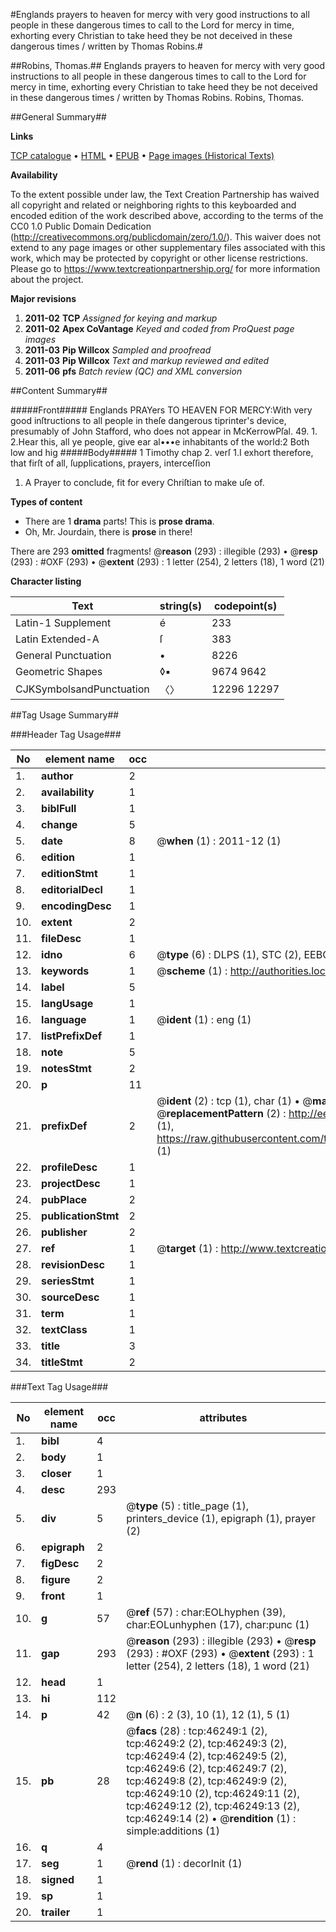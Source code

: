 #Englands prayers to heaven for mercy with very good instructions to all people in these dangerous times to call to the Lord for mercy in time, exhorting every Christian to take heed they be not deceived in these dangerous times / written by Thomas Robins.#

##Robins, Thomas.##
Englands prayers to heaven for mercy with very good instructions to all people in these dangerous times to call to the Lord for mercy in time, exhorting every Christian to take heed they be not deceived in these dangerous times / written by Thomas Robins.
Robins, Thomas.

##General Summary##

**Links**

[TCP catalogue](http://www.ota.ox.ac.uk/tcp/)  • 
[HTML](http://tei.it.ox.ac.uk/tcp/Texts-HTML/free/A57/A57420.html)  • 
[EPUB](http://tei.it.ox.ac.uk/tcp/Texts-EPUB/free/A57/A57420.epub) • 
[Page images (Historical Texts)](https://historicaltexts.jisc.ac.uk/eebo-11076463e)

**Availability**

To the extent possible under law, the Text Creation Partnership has waived all copyright and related or neighboring rights to this keyboarded and encoded edition of the work described above, according to the terms of the CC0 1.0 Public Domain Dedication (http://creativecommons.org/publicdomain/zero/1.0/). This waiver does not extend to any page images or other supplementary files associated with this work, which may be protected by copyright or other license restrictions. Please go to https://www.textcreationpartnership.org/ for more information about the project.

**Major revisions**

1. __2011-02__ __TCP__ *Assigned for keying and markup*
1. __2011-02__ __Apex CoVantage__ *Keyed and coded from ProQuest page images*
1. __2011-03__ __Pip Willcox__ *Sampled and proofread*
1. __2011-03__ __Pip Willcox__ *Text and markup reviewed and edited*
1. __2011-06__ __pfs__ *Batch review (QC) and XML conversion*

##Content Summary##

#####Front#####
Englands PRAYers TO HEAVEN FOR MERCY:With very good inſtructions to all people in theſe dangerous tiprinter's device, presumably of John Stafford, who does not appear in McKerrowPſal. 49. 1. 2.Hear this, all ye people, give ear al•••e inhabitants of the world:2 Both low and hig
#####Body#####
1 Timothy chap 2. verſ 1.I exhort therefore, that firſt of all, ſupplications, prayers, interceſſion
1. A Prayer to conclude, fit for every Chriſtian to make uſe of.

**Types of content**

  * There are 1 **drama** parts! This is **prose drama**.
  * Oh, Mr. Jourdain, there is **prose** in there!

There are 293 **omitted** fragments! 
 @__reason__ (293) : illegible (293)  •  @__resp__ (293) : #OXF (293)  •  @__extent__ (293) : 1 letter (254), 2 letters (18), 1 word (21)

**Character listing**


|Text|string(s)|codepoint(s)|
|---|---|---|
|Latin-1 Supplement|é|233|
|Latin Extended-A|ſ|383|
|General Punctuation|•|8226|
|Geometric Shapes|◊▪|9674 9642|
|CJKSymbolsandPunctuation|〈〉|12296 12297|

##Tag Usage Summary##

###Header Tag Usage###

|No|element name|occ|attributes|
|---|---|---|---|
|1.|__author__|2||
|2.|__availability__|1||
|3.|__biblFull__|1||
|4.|__change__|5||
|5.|__date__|8| @__when__ (1) : 2011-12 (1)|
|6.|__edition__|1||
|7.|__editionStmt__|1||
|8.|__editorialDecl__|1||
|9.|__encodingDesc__|1||
|10.|__extent__|2||
|11.|__fileDesc__|1||
|12.|__idno__|6| @__type__ (6) : DLPS (1), STC (2), EEBO-CITATION (1), OCLC (1), VID (1)|
|13.|__keywords__|1| @__scheme__ (1) : http://authorities.loc.gov/ (1)|
|14.|__label__|5||
|15.|__langUsage__|1||
|16.|__language__|1| @__ident__ (1) : eng (1)|
|17.|__listPrefixDef__|1||
|18.|__note__|5||
|19.|__notesStmt__|2||
|20.|__p__|11||
|21.|__prefixDef__|2| @__ident__ (2) : tcp (1), char (1)  •  @__matchPattern__ (2) : ([0-9\-]+):([0-9IVX]+) (1), (.+) (1)  •  @__replacementPattern__ (2) : http://eebo.chadwyck.com/downloadtiff?vid=$1&page=$2 (1), https://raw.githubusercontent.com/textcreationpartnership/Texts/master/tcpchars.xml#$1 (1)|
|22.|__profileDesc__|1||
|23.|__projectDesc__|1||
|24.|__pubPlace__|2||
|25.|__publicationStmt__|2||
|26.|__publisher__|2||
|27.|__ref__|1| @__target__ (1) : http://www.textcreationpartnership.org/docs/. (1)|
|28.|__revisionDesc__|1||
|29.|__seriesStmt__|1||
|30.|__sourceDesc__|1||
|31.|__term__|1||
|32.|__textClass__|1||
|33.|__title__|3||
|34.|__titleStmt__|2||


###Text Tag Usage###

|No|element name|occ|attributes|
|---|---|---|---|
|1.|__bibl__|4||
|2.|__body__|1||
|3.|__closer__|1||
|4.|__desc__|293||
|5.|__div__|5| @__type__ (5) : title_page (1), printers_device (1), epigraph (1), prayer (2)|
|6.|__epigraph__|2||
|7.|__figDesc__|2||
|8.|__figure__|2||
|9.|__front__|1||
|10.|__g__|57| @__ref__ (57) : char:EOLhyphen (39), char:EOLunhyphen (17), char:punc (1)|
|11.|__gap__|293| @__reason__ (293) : illegible (293)  •  @__resp__ (293) : #OXF (293)  •  @__extent__ (293) : 1 letter (254), 2 letters (18), 1 word (21)|
|12.|__head__|1||
|13.|__hi__|112||
|14.|__p__|42| @__n__ (6) : 2 (3), 10 (1), 12 (1), 5 (1)|
|15.|__pb__|28| @__facs__ (28) : tcp:46249:1 (2), tcp:46249:2 (2), tcp:46249:3 (2), tcp:46249:4 (2), tcp:46249:5 (2), tcp:46249:6 (2), tcp:46249:7 (2), tcp:46249:8 (2), tcp:46249:9 (2), tcp:46249:10 (2), tcp:46249:11 (2), tcp:46249:12 (2), tcp:46249:13 (2), tcp:46249:14 (2)  •  @__rendition__ (1) : simple:additions (1)|
|16.|__q__|4||
|17.|__seg__|1| @__rend__ (1) : decorInit (1)|
|18.|__signed__|1||
|19.|__sp__|1||
|20.|__trailer__|1||
